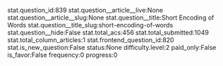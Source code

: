 stat.question_id:839
stat.question__article__live:None
stat.question__article__slug:None
stat.question__title:Short Encoding of Words
stat.question__title_slug:short-encoding-of-words
stat.question__hide:False
stat.total_acs:456
stat.total_submitted:1049
stat.total_column_articles:1
stat.frontend_question_id:820
stat.is_new_question:False
status:None
difficulty.level:2
paid_only:False
is_favor:False
frequency:0
progress:0
